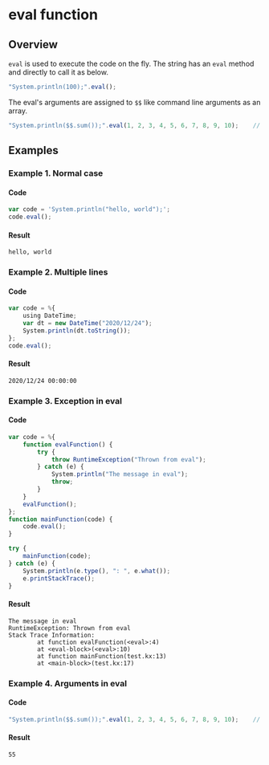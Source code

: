 # eval function

## Overview

`eval` is used to execute the code on the fly.
The string has an `eval` method and directly to call it as below.

```javascript
"System.println(100);".eval();
```

The eval's arguments are assigned to `$$` like command line arguments as an array.

```javascript
"System.println($$.sum());".eval(1, 2, 3, 4, 5, 6, 7, 8, 9, 10);    // => 55
```

## Examples

### Example 1. Normal case

#### Code

```javascript
var code = 'System.println("hello, world");';
code.eval();
```

#### Result

```
hello, world
```

### Example 2. Multiple lines

#### Code

```javascript
var code = %{
    using DateTime;
    var dt = new DateTime("2020/12/24");
    System.println(dt.toString());
};
code.eval();
```

#### Result

```
2020/12/24 00:00:00
```

### Example 3. Exception in eval

#### Code

```javascript
var code = %{
    function evalFunction() {
        try {
            throw RuntimeException("Thrown from eval");
        } catch (e) {
            System.println("The message in eval");
            throw;
        }
    }
    evalFunction();
};
function mainFunction(code) {
    code.eval();
}

try {
    mainFunction(code);
} catch (e) {
    System.println(e.type(), ": ", e.what());
    e.printStackTrace();
}
```

#### Result

```
The message in eval
RuntimeException: Thrown from eval
Stack Trace Information:
        at function evalFunction(<eval>:4)
        at <eval-block>(<eval>:10)
        at function mainFunction(test.kx:13)
        at <main-block>(test.kx:17)
```

### Example 4. Arguments in eval

#### Code

```javascript
"System.println($$.sum());".eval(1, 2, 3, 4, 5, 6, 7, 8, 9, 10);    // => 55
```

#### Result

```
55
```

